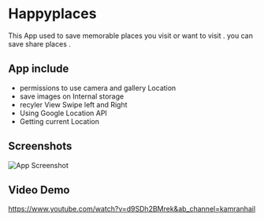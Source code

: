 # Happyplaces


This App used to  save  memorable places you visit or want to visit . you can save share places .
## App include 
- permissions  to use camera and gallery  Location 
- save images on Internal storage 
- recyler View Swipe left and Right 
- Using Google Location API
- Getting current Location

## Screenshots

![App Screenshot](https://github.com/kamranhail/Happyplaces/tree/master/reedme%20and%20screen%20shots%20of%20%20Happyplaces%20app)


## Video Demo
https://www.youtube.com/watch?v=d9SDh2BMrek&ab_channel=kamranhail
